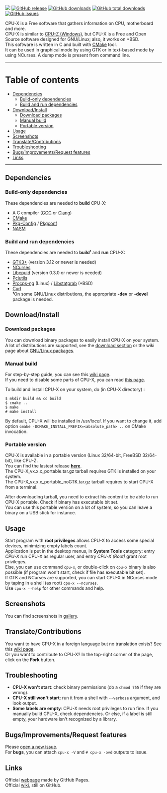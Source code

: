 
[![](https://github.com/X0rg/CPU-X/blob/master/data/icons/CPU-X_22x22.png?raw=true)](http://x0rg.github.io/CPU-X/)
[![GitHub release](https://img.shields.io/github/release/X0rg/CPU-X.svg)](https://github.com/X0rg/CPU-X/tags)
[![GitHub downloads](https://img.shields.io/github/downloads/X0rg/CPU-X/latest/total.svg)](https://github.com/X0rg/CPU-X/releases/latest)
[![GitHub total downloads](https://img.shields.io/github/downloads/X0rg/CPU-X/total.svg)](https://github.com/X0rg/CPU-X/releases)
[![GitHub issues](https://img.shields.io/github/issues/X0rg/CPU-X.svg)](https://github.com/X0rg/CPU-X/issues)

CPU-X is a Free software that gathers information on CPU, motherboard and more.  
CPU-X is similar to [CPU-Z (Windows)](http://www.cpuid.com/softwares/cpu-z.html), but CPU-X is a Free and Open Source software designed for GNU/Linux; also, it works on *BSD.  
This software is written in C and built with [CMake](http://www.cmake.org/) tool.  
It can be used in graphical mode by using GTK or in text-based mode by using NCurses. A dump mode is present from command line.  


***

# Table of contents
* [Dependencies](#dependencies)
  * [Build-only dependencies](#build-only-dependencies)
  * [Build and run dependencies](#build-and-run-dependencies)
* [Download/Install](#downloadinstall)
  * [Download packages](#download-packages)
  * [Manual build](#manual-build)
  * [Portable version](#portable-version)
* [Usage](#usage)
* [Screenshots](#screenshots)
* [Translate/Contributions](#translatecontributions)
* [Troubleshooting](#troubleshooting)
* [Bugs/Improvements/Request features](#bugsimprovementsrequest-features)
* [Links](#links)

***

## Dependencies

### Build-only dependencies

These dependencies are needed to **build** CPU-X:
* A C compiler ([GCC](https://gcc.gnu.org/) or [Clang](http://clang.llvm.org/))
* [CMake](http://www.cmake.org/)
* [Pkg-Config](http://www.freedesktop.org/wiki/Software/pkg-config/) / [Pkgconf](https://github.com/pkgconf/pkgconf)
* [NASM](http://www.nasm.us/)


### Build and run dependencies

These dependencies are needed to **build¹** and **run** CPU-X:
* [GTK3+](http://www.gtk.org/) (version 3.12 or newer is needed)  
* [NCurses](http://www.gnu.org/software/ncurses/)  
* [Libcpuid](http://libcpuid.sourceforge.net/) (version 0.3.0 or newer is needed)  
* [Pciutils](http://mj.ucw.cz/sw/pciutils/)  
* [Procps-ng](http://sourceforge.net/projects/procps-ng/) (Linux) / [Libstatgrab](http://www.i-scream.org/libstatgrab/) (*BSD)  
* [Curl](http://curl.haxx.se/)  
**¹**On some GNU/Linux distributions, the appropriate **-dev** or **-devel** package is needed.


## Download/Install

### Download packages

You can download binary packages to easily install CPU-X on your system. A lot of distributions are supported, see the [download section](https://github.com/X0rg/CPU-X/releases/latest) or the wiki page about [GNU/Linux packages](https://github.com/X0rg/CPU-X/wiki/GNU-Linux-Packages).  


### Manual build

For step-by-step guide, you can see this [wiki page](https://github.com/X0rg/CPU-X/wiki/Manual-build).  
If you need to disable some parts of CPU-X, you can read [this page](https://github.com/X0rg/CPU-X/wiki/Modular-components).

To build and install CPU-X on your system, do (in CPU-X directory) :
```
$ mkdir build && cd build
$ cmake ..
$ make
# make install
```
By default, CPU-X will be installed in */usr/local*. If you want to change it, add option `cmake -DCMAKE_INSTALL_PREFIX=<absolute_path> ..` on CMake invocation.


### Portable version

CPU-X is available in a portable version (Linux 32/64-bit, FreeBSD 32/64-bit), like CPU-Z.  
You can find the lastest release [**here**](https://github.com/X0rg/CPU-X/releases/latest).  
The CPU-X_vx.x.x_portable.tar.gz tarball requires GTK is installed on your system.  
The CPU-X_vx.x.x_portable_noGTK.tar.gz tarball requires to start CPU-X from a terminal.  

After downloading tarball, you need to extract his content to be able to run CPU-X portable. Check if binary has executable bit set.  
You can use this portable version on a lot of system, so you can leave a binary on a USB stick for instance.


## Usage

Start program with **root privileges** allows CPU-X to access some special devices, minimizing empty labels count.  
Application is put in the desktop menus, in **System Tools** category: entry *CPU-X* run CPU-X as regular user, and entry *CPU-X (Root)* grant root privileges.  
Else, you can use command `cpu-x`, or double-click on `cpu-x` binary is also possible (if program won't start, check if file has executable bit set).  
If GTK and NCurses are supported, you can start CPU-X in NCurses mode by taping in a shell (as root) `cpu-x --ncurses`.  
Use `cpu-x --help` for other commands and help.


## Screenshots

You can find screenshots in [gallery](https://github.com/X0rg/CPU-X/wiki/Screenshots).


## Translate/Contributions

You want to have CPU-X in a foreign language but no translation exists? See this [wiki page](https://github.com/X0rg/CPU-X/wiki/Translate).  
Or you want to contribute to CPU-X? In the top-right corner of the page, click on the **Fork** button.


## Troubleshooting

* **CPU-X won't start**: check binary permissions (do a `chmod 755` if they are wrong).
* **CPU-X still won't start**: run it from a shell with `--verbose` argument, and look output.
* **Some labels are empty**: CPU-X needs root privileges to run fine. If you manually build CPU-X, check dependencies. Or else, if a label is still empty, your hardware isn't recognized by a library.


## Bugs/Improvements/Request features

Please [open a new issue](https://github.com/X0rg/CPU-X/issues/new).  
For **bugs**, you can attach `cpu-x -V` and `# cpu-x -ovd` outputs to issue.


## Links
Official [webpage](http://x0rg.github.io/CPU-X/) made by GitHub Pages.  
Official [wiki](https://github.com/X0rg/CPU-X/wiki), still on GitHub.
